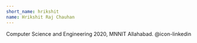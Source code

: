 ```yaml
---
short_name: hrikshit
name: Hrikshit Raj Chauhan
---
```

Computer Science and Engineering 2020, MNNIT Allahabad.
@icon-linkedin
